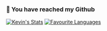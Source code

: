### 👋 You have reached my Github 

[![Kevin's Stats](https://github-readme-stats.vercel.app/api?username=kevin-hub&show_icons=true&title_color=#000000&bg_color=#ffffff)](https://github.com/kevin-hub/github-readme-stats)
[![Favourite Languages](https://github-readme-stats.vercel.app/api/top-langs/?username=kevin-hub&hide=jupyter%20notebook,tex&langs_count=10&layout=compact&title_color=#000000&bg_color=#ffffff)](https://github.com/kevin-hub/github-readme-stats)

<!--
**kevin-hub/kevin-hub** is a ✨ _special_ ✨ repository because its `README.md` (this file) appears on your GitHub profile.

Here are some ideas to get you started:

- 🔭 I’m currently working on ...
- 🌱 I’m currently learning ...
- 👯 I’m looking to collaborate on ...
- 🤔 I’m looking for help with ...
- 💬 Ask me about ...
- 📫 How to reach me: ...
- 😄 Pronouns: ...
- ⚡ Fun fact: ...
-->
